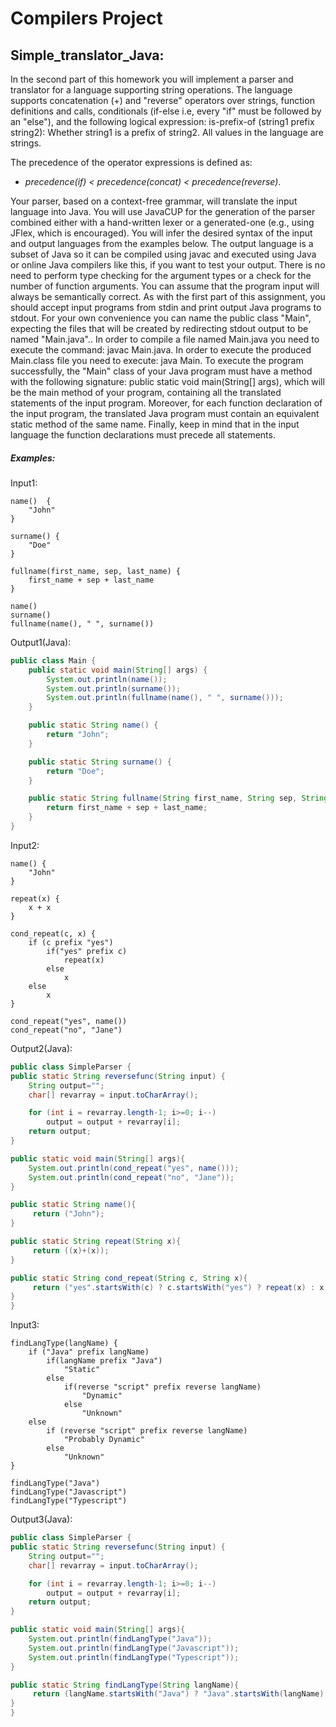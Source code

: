 # Compilers Project
## Simple_translator_Java:

In the second part of this homework you will implement a parser and translator for a language supporting string operations. The language supports concatenation (+) and "reverse" operators over strings, function definitions and calls, conditionals (if-else i.e, every "if" must be followed by an "else"), and the following logical expression:
is-prefix-of (string1 prefix string2): Whether string1 is a prefix of string2.
All values in the language are strings.

The precedence of the operator expressions is defined as:  

* *precedence(if) < precedence(concat) < precedence(reverse)*.

Your parser, based on a context-free grammar, will translate the input language into Java. You will use JavaCUP for the generation of the parser combined either with a hand-written lexer or a generated-one (e.g., using JFlex, which is encouraged).
You will infer the desired syntax of the input and output languages from the examples below. The output language is a subset of Java so it can be compiled using javac and executed using Java or online Java compilers like this, if you want to test your output.
There is no need to perform type checking for the argument types or a check for the number of function arguments. You can assume that the program input will always be semantically correct.
As with the first part of this assignment, you should accept input programs from stdin and print output Java programs to stdout. For your own convenience you can name the public class "Main", expecting the files that will be created by redirecting stdout output to be named "Main.java".. In order to compile a file named Main.java you need to execute the command: javac Main.java. In order to execute the produced Main.class file you need to execute: java Main.
To execute the program successfully, the "Main" class of your Java program must have a method with the following signature: public static void main(String[] args), which will be the main method of your program, containing all the translated statements of the input program. Moreover, for each function declaration of the input program, the translated Java program must contain an equivalent static method of the same name. Finally, keep in mind that in the input language the function declarations must precede all statements.

##### Examples:
Input1:
```   
name()  {
    "John"
}

surname() {
    "Doe"
}

fullname(first_name, sep, last_name) {
    first_name + sep + last_name
}

name()
surname()
fullname(name(), " ", surname())
```

Output1(Java):
```java   
public class Main {
    public static void main(String[] args) {
        System.out.println(name());
        System.out.println(surname());
        System.out.println(fullname(name(), " ", surname()));
    }

    public static String name() {
        return "John";
    }

    public static String surname() {
        return "Doe";
    }

    public static String fullname(String first_name, String sep, String last_name) {
        return first_name + sep + last_name;
    }
}
```

Input2:
```   
name() {
    "John"
}

repeat(x) {
    x + x
}

cond_repeat(c, x) {
    if (c prefix "yes")
        if("yes" prefix c)
            repeat(x)
        else
            x
    else
        x
}

cond_repeat("yes", name())
cond_repeat("no", "Jane")
```

Output2(Java):
```java   
public class SimpleParser {
public static String reversefunc(String input) {
  	String output="";
	char[] revarray = input.toCharArray();

	for (int i = revarray.length-1; i>=0; i--)
		output = output + revarray[i];
  	return output;
}

public static void main(String[] args){
	System.out.println(cond_repeat("yes", name()));
	System.out.println(cond_repeat("no", "Jane"));
}

public static String name(){
	 return ("John");
}

public static String repeat(String x){
	 return ((x)+(x));
}

public static String cond_repeat(String c, String x){
	 return ("yes".startsWith(c) ? c.startsWith("yes") ? repeat(x) : x : x);
}
}
```

Input3:
```   
findLangType(langName) {
    if ("Java" prefix langName)
        if(langName prefix "Java")
            "Static"
        else
            if(reverse "script" prefix reverse langName)
                "Dynamic"
            else
                "Unknown"
    else
        if (reverse "script" prefix reverse langName)
            "Probably Dynamic"
        else
            "Unknown"
}

findLangType("Java")
findLangType("Javascript")
findLangType("Typescript")
```

Output3(Java):
```java   
public class SimpleParser {
public static String reversefunc(String input) {
  	String output="";
	char[] revarray = input.toCharArray();

	for (int i = revarray.length-1; i>=0; i--)
		output = output + revarray[i];
  	return output;
}

public static void main(String[] args){
	System.out.println(findLangType("Java"));
	System.out.println(findLangType("Javascript"));
	System.out.println(findLangType("Typescript"));
}

public static String findLangType(String langName){
	 return (langName.startsWith("Java") ? "Java".startsWith(langName) ? "Static" : reversefunc(langName).startsWith(reversefunc("script")) ? "Dynamic" : "Unknown" : reversefunc(langName).startsWith(reversefunc("script")) ? "Probably Dynamic" : "Unknown");
}
}
```
